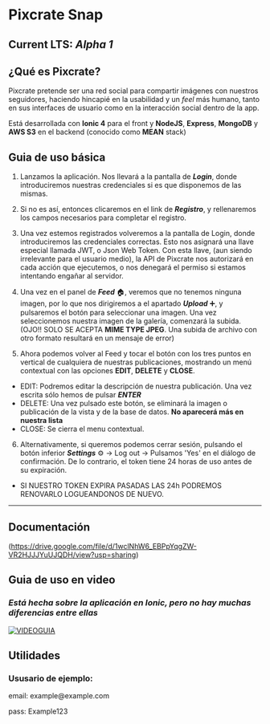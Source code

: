 
# Pixcrate Snap
## Current LTS: **_Alpha 1_**

## ¿Qué es Pixcrate?
Pixcrate pretende ser una red social para compartir imágenes con nuestros seguidores, haciendo hincapié en la usabilidad y un *feel* más humano, tanto en sus interfaces de usuario como en la interacción social dentro de la app.

Está desarrollada con **Ionic 4** para el front y **NodeJS**, **Express**, **MongoDB** y **AWS S3** en el backend (conocido como **MEAN** stack)

## Guia de uso básica

1. Lanzamos la aplicación. Nos llevará a la pantalla de _**Login**_, donde introduciremos nuestras credenciales si es que disponemos de las mismas. 

2. Si no es así, entonces clicaremos en el link de _**Registro**_, y rellenaremos los campos necesarios para completar el registro.

3. Una vez estemos registrados volveremos a la pantalla de Login, donde introduciremos las credenciales correctas. Esto nos asignará una llave especial llamada JWT, o Json Web Token. Con esta llave, (aun siendo irrelevante para el usuario medio), la API de Pixcrate nos autorizará en cada acción que ejecutemos, o nos denegará el permiso si estamos intentando engañar al servidor.

4. Una vez en el panel de _**Feed**_ :house:, veremos que no tenemos ninguna imagen, por lo que nos dirigiremos a el apartado _**Upload**_ :heavy_plus_sign:, y pulsaremos el botón para seleccionar una imagen. Una vez seleccionemos nuestra imagen de la galería, comenzará la subida. (OJO!! SOLO SE ACEPTA **MIME TYPE JPEG**. Una subida de archivo con otro formato resultará en un mensaje de error)

5. Ahora podemos volver al Feed y tocar el botón con los tres puntos en vertical de cualquiera de nuestras publicaciones, mostrando un menú contextual con las opciones **EDIT**, **DELETE** y **CLOSE**.

- EDIT: Podremos editar la descripción de nuestra publicación. Una vez escrita sólo hemos de pulsar **_ENTER_**
- DELETE: Una vez pulsado este botón, se eliminará la imagen o publicación de la vista y de la base de datos. **No aparecerá más en nuestra lista**
- CLOSE: Se cierra el menu contextual.

6. Alternativamente, si queremos podemos cerrar sesión, pulsando el botón inferior **_Settings_** :gear: -> Log out -> Pulsamos 'Yes' en el diálogo de confirmación. De lo contrario, el token tiene 24 horas de uso antes de su expiración.

* SI NUESTRO TOKEN EXPIRA PASADAS LAS 24h PODREMOS RENOVARLO LOGUEANDONOS DE NUEVO.

-----------------------------------------------------------------------------------------------------------------------------------

## Documentación
(https://drive.google.com/file/d/1wclNhW6_EBPpYqgZW-VR2HJJJYuUJQDH/view?usp=sharing)

## Guia de uso en video
### _Está hecha sobre la aplicación en Ionic, pero no hay muchas diferencias entre ellas_

[![VIDEOGUIA](http://i3.ytimg.com/vi/4oswZ0sX7V8/maxresdefault.jpg)](https://youtu.be/4oswZ0sX7V8)

## Utilidades

### Ususario de ejemplo:
<p>email: example@example.com</p>
<p>pass: Example123</p>
